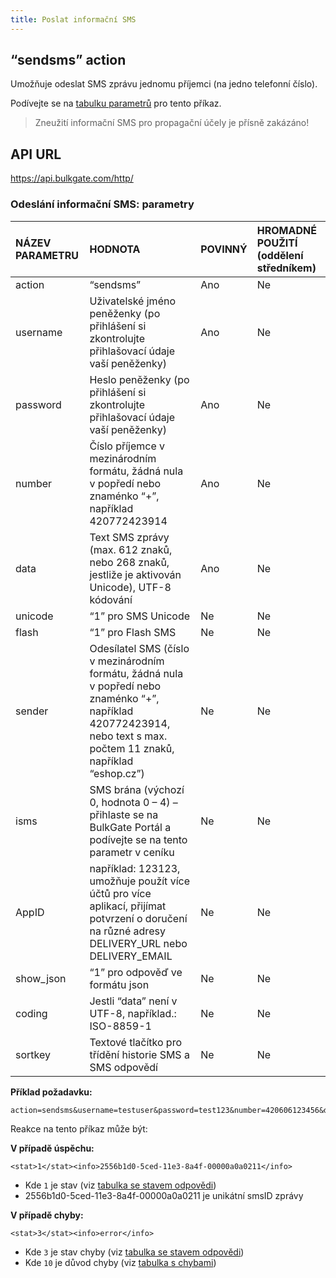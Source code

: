 ```yaml
---
title: Poslat informační SMS
---
```


## “sendsms” action
Umožňuje odeslat SMS zprávu jednomu příjemci (na jedno telefonní číslo).

Podívejte se na [tabulku parametrů](#odeslání-informační-sms-parametry) pro tento příkaz.

> Zneužití informační SMS pro propagační účely je přísně zakázáno!

## API URL
https://api.bulkgate.com/http/

### Odeslání informační SMS: parametry
|NÁZEV PARAMETRU|	HODNOTA|	POVINNÝ|	HROMADNÉ POUŽITÍ (oddělení středníkem)|
|:--- |:--- |:--- |:--- |
|action|	“sendsms”|	Ano	|Ne|
|username|	Uživatelské jméno peněženky (po přihlášení si zkontrolujte přihlašovací údaje vaší peněženky)	|Ano	|Ne|
|password|	Heslo peněženky (po přihlášení si zkontrolujte přihlašovací údaje vaší peněženky)|	Ano	|Ne|
|number|Číslo příjemce v mezinárodním formátu, žádná nula v popředí nebo znaménko “+”, například 420772423914	|Ano	|Ne|
|data|	Text SMS zprávy (max. 612 znaků, nebo 268 znaků, jestliže je aktivován Unicode), UTF-8 kódování	|Ano	|Ne|
|unicode|	“1” pro SMS Unicode|	Ne|	Ne|
|flash|	“1” pro Flash SMS|	Ne|	Ne|
|sender|	Odesílatel SMS (číslo v mezinárodním formátu, žádná nula v popředí nebo znaménko “+”, například 420772423914, nebo text s max. počtem 11 znaků, například “eshop.cz”)|	Ne	|Ne|
|isms|SMS brána (výchozí 0, hodnota 0 – 4) – přihlaste se na BulkGate Portál a podívejte se na tento parametr v ceníku |	Ne|	Ne|
|AppID|například: 123123, umožňuje použít více účtů pro více aplikací, přijímat potvrzení o doručení na různé adresy DELIVERY_URL nebo DELIVERY_EMAIL|	Ne|	Ne|
|show_json|	“1” pro odpověď ve formátu json	|Ne	|Ne|
|coding|Jestli “data” není v UTF-8, například.: ISO-8859-1	|Ne	|Ne|
|sortkey|	Textové tlačítko pro třídění historie SMS a SMS odpovědí	|Ne	|Ne|

**Příklad požadavku:**
``` url
action=sendsms&username=testuser&password=test123&number=420606123456&data=Ahoj
```

Reakce na tento příkaz může být:

**V případě úspěchu:**
``` url
<stat>1</stat><info>2556b1d0-5ced-11e3-8a4f-00000a0a0211</info>
```
-	Kde `1` je stav (viz [tabulka se stavem odpovědi](http-low-level-api-send-bulk-sms-same-text.md#odeslat-hromadnou-sms-se-stejným-textem-stav-odpovědi))
-	2556b1d0-5ced-11e3-8a4f-00000a0a0211 je unikátní smsID zprávy

**V případě chyby:**
``` url
<stat>3</stat><info>error</info>
```
-	Kde `3` je stav chyby (viz [tabulka se stavem odpovědi](http-low-level-api-send-bulk-sms-same-text.md#odeslat-hromadnou-sms-se-stejným-textem-stav-odpovědi))
- Kde `10` je důvod chyby (viz [tabulka s chybami](http-low-level-api-send-bulk-sms-same-text.md#odeslat-hromadnou-sms-se-stejným-textem-důvody-chyby))
